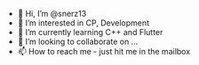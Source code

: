 - 👋 Hi, I’m @snerz13
- 👀 I’m interested in CP, Development
- 🌱 I’m currently learning C++ and Flutter
- 💞️ I’m looking to collaborate on ...
- 📫 How to reach me - just hit me in the mailbox

<!---
snerz13/snerz13 is a ✨ special ✨ repository because its `README.md` (this file) appears on your GitHub profile.
You can click the Preview link to take a look at your changes.
--->
